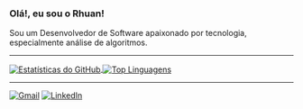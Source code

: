 ### Olá!, eu sou o Rhuan!

Sou um Desenvolvedor de Software apaixonado por tecnologia, especialmente análise de algoritmos.

---

<p align="left">
  <a href="https://github.com/rhuanzero">
    <img align="center" src="https://github-readme-stats.vercel.app/api?username=rhuanzero&show_icons=true&theme=dracula&include_all_commits=true&count_private=true" alt="Estatísticas do GitHub" />
  </a>
  <a href="https://github.com/rhuanzero">
    <img align="center" src="https://github-readme-stats.vercel.app/api/top-langs/?username=rhuanzero&layout=compact&langs_count=7&theme=dracula" alt="Top Linguagens" />
  </a>
</p>

---

<p align="left">
  <a href="rhuansoaresramos@gmail.com"><img src="https://img.shields.io/badge/Gmail-D14836?style=for-the-badge&logo=gmail&logoColor=white" alt="Gmail"/></a>
  <a href="https://www.linkedin.com/in/rhuan-soares-ramos-590b171b2/" target="blank"><img src="https://img.shields.io/badge/LinkedIn-0077B5?style=for-the-badge&logo=linkedin&logoColor=white" alt="LinkedIn"/></a>
</p>

